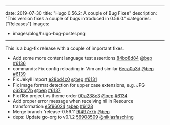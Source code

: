 
---
date: 2019-07-30
title: "Hugo 0.56.2: A couple of Bug Fixes"
description: "This version fixes a couple of bugs introduced in 0.56.0."
categories: ["Releases"]
images:
- images/blog/hugo-bug-poster.png

---

	

This is a bug-fix release with a couple of important fixes.

* Add some more content language test assertions [84bc8d84](https://github.com/gohugoio/hugo/commit/84bc8d84e4d2ec1fc94aee3113ebc570a28d1d16) [@bep](https://github.com/bep) [#6136](https://github.com/gohugoio/hugo/issues/6136)
* commands: Fix config reloading in Vim and similar [6eca0a3d](https://github.com/gohugoio/hugo/commit/6eca0a3dee77f0e764b1de2e10c10ec2b7cf8ef1) [@bep](https://github.com/bep) [#6139](https://github.com/gohugoio/hugo/issues/6139)
* Fix Jekyll import [e28bd4c0](https://github.com/gohugoio/hugo/commit/e28bd4c0f843f39cfcb715b6c9c7d249bad5b500) [@bep](https://github.com/bep) [#6131](https://github.com/gohugoio/hugo/issues/6131)
* Fix image format detection for upper case extensions, e.g. JPG [c62bbf7b](https://github.com/gohugoio/hugo/commit/c62bbf7b11d68d52ef11a4c6c70660914c473d08) [@bep](https://github.com/bep) [#6137](https://github.com/gohugoio/hugo/issues/6137)
* Fix i18n project vs theme order [00a238e3](https://github.com/gohugoio/hugo/commit/00a238e32c82b0651e4145e306840cffa46e535d) [@bep](https://github.com/bep) [#6134](https://github.com/gohugoio/hugo/issues/6134)
* Add proper error message when receiving nil in Resource transformation [e5f96024](https://github.com/gohugoio/hugo/commit/e5f960245938d8d8b4e99f312e9907f8d3aebf7a) [@bep](https://github.com/bep) [#6128](https://github.com/gohugoio/hugo/issues/6128)
* Merge branch 'release-0.56.1' [9f497e7b](https://github.com/gohugoio/hugo/commit/9f497e7b5f77d0eb45d932a2301e648a3cd2d88f) [@bep](https://github.com/bep) 
* deps: Update go-org to v0.1.2 [56908509](https://github.com/gohugoio/hugo/commit/56908509eb3a5779743a2314c05693a732b7feb3) [@niklasfasching](https://github.com/niklasfasching) 



